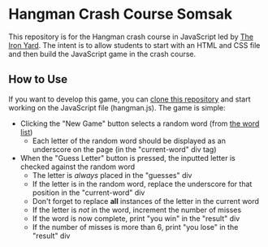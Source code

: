 # Hangman Crash Course Somsak

This repository is for the Hangman crash course in JavaScript led by [The Iron Yard](http://theironyard.com). The intent is to allow students to start with an HTML and CSS file and then build the JavaScript game in the crash course.

## How to Use

If you want to develop this game, you can [clone this repository](https://help.github.com/articles/cloning-a-repository/) and start working on the JavaScript file (hangman.js). The game is simple:

* Clicking the "New Game" button selects a random word (from [the word list](words.js))
  * Each letter of the random word should be displayed as an underscore on the page (in the "current-word" div tag)
* When the "Guess Letter" button is pressed, the inputted letter is checked against the random word
  * The letter is _always_ placed in the "guesses" div
  * If the letter is in the random word, replace the underscore for that position in the "current-word" div
  * Don't forget to replace **all** instances of the letter in the current word
  * If the letter is _not_ in the word, increment the number of misses
  * If the word is now complete, print "you win" in the "result" div
  * If the number of misses is more than 6, print "you lose" in the "result" div
